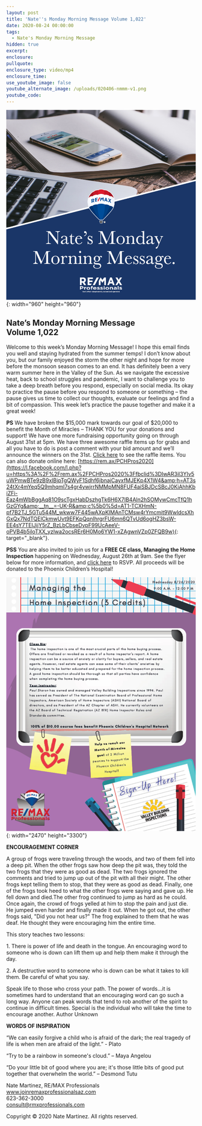 ```yaml
---
layout: post
title: 'Nate''s Monday Morning Message Volume 1,022'
date: 2020-08-24 00:00:00
tags:
  - Nate's Monday Morning Message
hidden: true
excerpt:
enclosure:
pullquote:
enclosure_type: video/mp4
enclosure_time:
use_youtube_image: false
youtube_alternate_image: /uploads/020406-nmmm-v1.png
youtube_code:
---
```


![](/uploads/020406-nmmm-v1.png){: width="960" height="960"}

## **Nate’s Monday Morning Message<br>Volume 1,022**

Welcome to this week’s Monday Morning Message\! I hope this email finds you well and staying hydrated from the summer temps\! I don’t know about you, but our family enjoyed the storm the other night and hope for more before the monsoon season comes to an end. It has definitely been a very warm summer here in the Valley of the Sun. As we navigate the excessive heat, back to school struggles and pandemic, I want to challenge you to take a deep breath before you respond, especially on social media. Its okay to practice the pause before you respond to someone or something – the pause gives us time to collect our thoughts, evaluate our feelings and find a bit of compassion. This week let’s practice the pause together and make it a great week\!

**PS** We have broken the $15,000 mark towards our goal of $20,000 to benefit the Month of Miracles – THANK YOU for your donations and support\! We have one more fundraising opportunity going on through August 31st at 5pm. We have three awesome raffle items up for grabs and all you have to do is post a comment with your bid amount and we’ll announce the winners on the 31st. [Click here](https://www.facebook.com/REMAXProfessionalsAZ/posts/4330304797011975) to see the raffle items. You can also donate online here: [https://rem.ax/PCHPros2020](https://l.facebook.com/l.php?u=https%3A%2F%2Frem.ax%2FPCHPros2020%3Ffbclid%3DIwAR3il3YIv5uWPmwBTe9zB9xIBjpTgQWyF1Sdhf6jbnajCayxfMJEKp4X1W4&amp;h=AT3s24tXr4mYeq5Q9mhqmI7s4gr4ywjrrNMMpMN8FUF4aiSBJDcSBcJ0KiAhhKbiZFi-Eaz4mWbBggAq81O9scTgxHabDszhgTk6H6X7IB4Aln2hSOMywCmcTfQ1hGzGYg&amp;__tn__=-UK-R&amp;c%5b0%5d=AT1-TCXHmN-pf7B2TJ_5GTu544M_wkww7F445wAXpKIMAnTCMsw4rYmcmit9WwldcsXhGxQx7NdTQElCkmwUvt9EFKpQqnIhrgrFU6mn6QTvUd6ogHZ3bsW-EE4sY7TEIJijY5rZ_BzLbCbseDvpF99UcAeeV-oPVB4b5iloTXX_yzlwa2ocsREr6H0Mo6YW1-xZAgwnVZp0ZFQB9w){: target="_blank"}.

**PSS** You are also invited to join us for a **FREE CE class, Managing the Home Inspection** happening on Wednesday, August 26th at 9am. See the flyer below for more information, and [click here](http://preferrededucation.net/course_info.php?t=0&amp;c=2063&amp;sc=3709) to RSVP. All proceeds will be donated to the Phoenix Children’s Hospital\!

![](/uploads/home-inspection-ce-class-flyer-august-26th.jpg){: width="2470" height="3300"}

**ENCOURAGEMENT CORNER**

A group of frogs were traveling through the woods, and two of them fell into a deep pit. When the other frogs saw how deep the pit was, they told the two frogs that they were as good as dead. The two frogs ignored the comments and tried to jump up out of the pit with all their might. The other frogs kept telling them to stop, that they were as good as dead. Finally, one of the frogs took heed to what the other frogs were saying and gave up. He fell down and died.The other frog continued to jump as hard as he could. Once again, the crowd of frogs yelled at him to stop the pain and just die. He jumped even harder and finally made it out. When he got out, the other frogs said, "Did you not hear us?" The frog explained to them that he was deaf. He thought they were encouraging him the entire time.

This story teaches two lessons:

1\. There is power of life and death in the tongue. An encouraging word to someone who is down can lift them up and help them make it through the day.

2\. A destructive word to someone who is down can be what it takes to kill them. Be careful of what you say.

Speak life to those who cross your path. The power of words...it is sometimes hard to understand that an encouraging word can go such a long way. Anyone can peak words that tend to rob another of the spirit to continue in difficult times. Special is the individual who will take the time to encourage another. Author Unknown

**WORDS OF INSPIRATION**

“We can easily forgive a child who is afraid of the dark; the real tragedy of life is when men are afraid of the light.” - Plato

“Try to be a rainbow in someone's cloud.” – Maya Angelou

“Do your little bit of good where you are; it's those little bits of good put together that overwhelm the world.” – Desmond Tutu

Nate Martinez, RE/MAX Professionals<br>www.joinremaxprofessionalsaz.com<br>623-362-3000<br>consult@rmxprofessionals.com

Copyright &copy; 2020 Nate Martinez. All rights reserved.